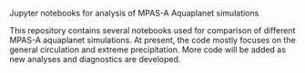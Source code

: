 Jupyter notebooks for analysis of MPAS-A Aquaplanet simulations

This repository contains several notebooks used for comparison of different MPAS-A aquaplanet simulations. At present, the code mostly focuses on the general circulation and extreme precipitation. More code will be added as new analyses and diagnostics are developed.
